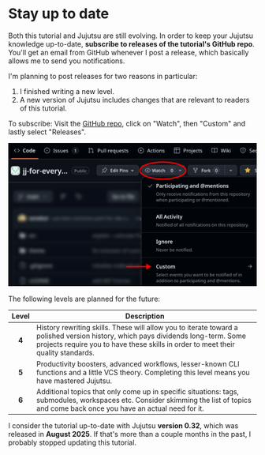 # Stay up to date

Both this tutorial and Jujutsu are still evolving.
In order to keep your Jujutsu knowledge up-to-date, **subscribe to releases of the tutorial's GitHub repo**.
You'll get an email from GitHub whenever I post a release, which basically allows me to send you notifications.

I'm planning to post releases for two reasons in particular:

1. I finished writing a new level.
1. A new version of Jujutsu includes changes that are relevant to readers of this tutorial.

To subscribe: Visit the [GitHub repo](https://github.com/jj-for-everyone/jj-for-everyone.github.io), click on "Watch", then "Custom" and lastly select "Releases".

![screenshot of how to subscribe to release announcements](./watch_releases.png)

The following levels are planned for the future:

| Level | Description |
| :-: | --- |
| **4** | History rewriting skills. These will allow you to iterate toward a polished version history, which pays dividends long-term. Some projects require you to have these skills in order to meet their quality standards. |
| **5** | Productivity boosters, advanced workflows, lesser-known CLI functions and a little VCS theory. Completing this level means you have mastered Jujutsu. |
| **6** | Additional topics that only come up in specific situations: tags, submodules, workspaces etc. Consider skimming the list of topics and come back once you have an actual need for it. |

I consider the tutorial up-to-date with Jujutsu **version 0.32**, which was released in **August 2025**.
If that's more than a couple months in the past, I probably stopped updating this tutorial.
